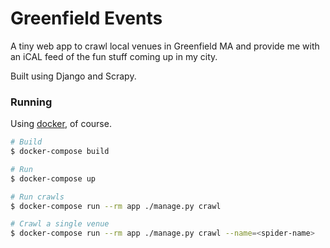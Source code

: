# Greenfield Events
A tiny web app to crawl local venues in Greenfield MA and provide me with an
iCAL feed of the fun stuff coming up in my city.

Built using Django and Scrapy.

### Running
Using [docker](https://www.docker.com), of course.

```bash
# Build
$ docker-compose build

# Run
$ docker-compose up

# Run crawls
$ docker-compose run --rm app ./manage.py crawl

# Crawl a single venue
$ docker-compose run --rm app ./manage.py crawl --name=<spider-name>
```
